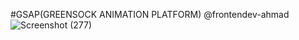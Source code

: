 #GSAP(GREENSOCK ANIMATION PLATFORM)
@frontendev-ahmad
![Screenshot (277)](https://github.com/codewithahmad859/NAVBAR-GSAP-/assets/169986158/4f1d1d88-0c1f-429b-be18-98837adc02f3)
